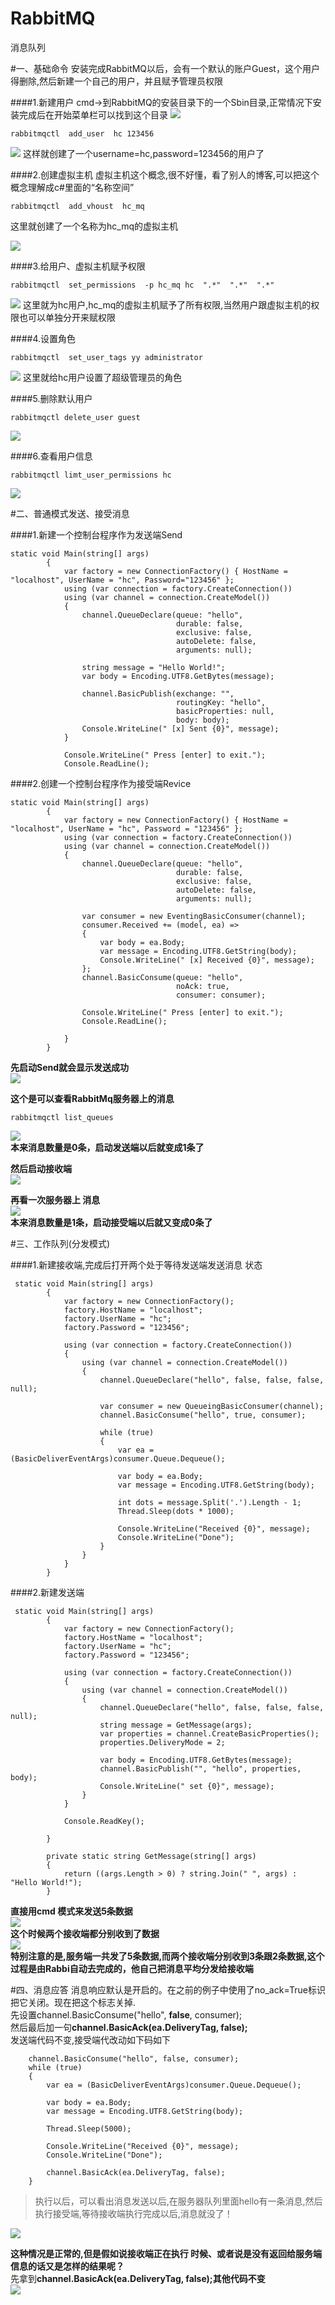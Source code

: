 # RabbitMQ
消息队列

#一、基础命令
安装完成RabbitMQ以后，会有一个默认的账户Guest，这个用户得删除,然后新建一个自己的用户，并且赋予管理员权限

####1.新建用户
cmd->到RabbitMQ的安装目录下的一个Sbin目录,正常情况下安装完成后在开始菜单栏可以找到这个目录
![](/RabbitImg/4.png)

```
rabbitmqctl  add_user  hc 123456
```
![](/RabbitImg/CreateUser.png)
这样就创建了一个username=hc,password=123456的用户了

####2.创建虚拟主机
虚拟主机这个概念,很不好懂，看了别人的博客,可以把这个概念理解成c#里面的“名称空间”
```
rabbitmqctl  add_vhoust  hc_mq
```
这里就创建了一个名称为hc_mq的虚拟主机

![](/RabbitImg/Createvhost.png)

####3.给用户、虚拟主机赋予权限
```
rabbitmqctl  set_permissions  -p hc_mq hc  ".*"  ".*"  ".*"
```
![](/RabbitImg/SettingPermissions2.png)
这里就为hc用户,hc_mq的虚拟主机赋予了所有权限,当然用户跟虚拟主机的权限也可以单独分开来赋权限

####4.设置角色
```
rabbitmqctl  set_user_tags yy administrator
```
![](/RabbitImg/SettingUserTags.png)
这里就给hc用户设置了超级管理员的角色


####5.删除默认用户
```
rabbitmqctl delete_user guest
```
![](/RabbitImg/DeleteGuest.png)


####6.查看用户信息

```
rabbitmqctl limt_user_permissions hc
```
![](/RabbitImg/GetUserInfo.png)



#二、普通模式发送、接受消息

####1.新建一个控制台程序作为发送端Send
```
static void Main(string[] args)
        {
            var factory = new ConnectionFactory() { HostName = "localhost", UserName = "hc", Password="123456" };
            using (var connection = factory.CreateConnection())
            using (var channel = connection.CreateModel())
            {
                channel.QueueDeclare(queue: "hello",
                                     durable: false,
                                     exclusive: false,
                                     autoDelete: false,
                                     arguments: null);

                string message = "Hello World!";
                var body = Encoding.UTF8.GetBytes(message);

                channel.BasicPublish(exchange: "",
                                     routingKey: "hello",
                                     basicProperties: null,
                                     body: body);
                Console.WriteLine(" [x] Sent {0}", message);
            }

            Console.WriteLine(" Press [enter] to exit.");
            Console.ReadLine();
```

####2.创建一个控制台程序作为接受端Revice

```
static void Main(string[] args)
        {
            var factory = new ConnectionFactory() { HostName = "localhost", UserName = "hc", Password = "123456" };
            using (var connection = factory.CreateConnection())
            using (var channel = connection.CreateModel())
            {
                channel.QueueDeclare(queue: "hello",
                                     durable: false,
                                     exclusive: false,
                                     autoDelete: false,
                                     arguments: null);

                var consumer = new EventingBasicConsumer(channel);
                consumer.Received += (model, ea) =>
                {
                    var body = ea.Body;
                    var message = Encoding.UTF8.GetString(body);
                    Console.WriteLine(" [x] Received {0}", message);
                };
                channel.BasicConsume(queue: "hello",
                                     noAck: true,
                                     consumer: consumer);

                Console.WriteLine(" Press [enter] to exit.");
                Console.ReadLine();

            }
        }
```
**先启动Send就会显示发送成功**<br />
![](/RabbitImg/Send.png)<br />

**这个是可以查看RabbitMq服务器上的消息**<br />
```
rabbitmqctl list_queues
```
![](/RabbitImg/MsgCount.png)<br />
**本来消息数量是0条，启动发送端以后就变成1条了**<br />

**然后启动接收端**<br />
![](/RabbitImg/Revice.png)<br />
 
**再看一次服务器上 消息**<br />
![](/RabbitImg/MsgCount2.png)<br />
**本来消息数量是1条，启动接受端以后就又变成0条了**<br />



#三、工作队列(分发模式)

####1.新建接收端,完成后打开两个处于等待发送端发送消息 状态
```
 static void Main(string[] args)
        {
            var factory = new ConnectionFactory();
            factory.HostName = "localhost";
            factory.UserName = "hc";
            factory.Password = "123456";

            using (var connection = factory.CreateConnection())
            {
                using (var channel = connection.CreateModel())
                {
                    channel.QueueDeclare("hello", false, false, false, null);

                    var consumer = new QueueingBasicConsumer(channel);
                    channel.BasicConsume("hello", true, consumer);

                    while (true)
                    {
                        var ea = (BasicDeliverEventArgs)consumer.Queue.Dequeue();

                        var body = ea.Body;
                        var message = Encoding.UTF8.GetString(body);

                        int dots = message.Split('.').Length - 1;
                        Thread.Sleep(dots * 1000);

                        Console.WriteLine("Received {0}", message);
                        Console.WriteLine("Done");
                    }
                }
            }
        }
```

####2.新建发送端
```
 static void Main(string[] args)
        {
            var factory = new ConnectionFactory();
            factory.HostName = "localhost";
            factory.UserName = "hc";
            factory.Password = "123456";

            using (var connection = factory.CreateConnection())
            {
                using (var channel = connection.CreateModel())
                {
                    channel.QueueDeclare("hello", false, false, false, null);
                    string message = GetMessage(args);
                    var properties = channel.CreateBasicProperties();
                    properties.DeliveryMode = 2;

                    var body = Encoding.UTF8.GetBytes(message);
                    channel.BasicPublish("", "hello", properties, body);
                    Console.WriteLine(" set {0}", message);
                }
            }

            Console.ReadKey();

        }

        private static string GetMessage(string[] args)
        {
            return ((args.Length > 0) ? string.Join(" ", args) : "Hello World!");
        }
```

**直接用cmd 模式来发送5条数据**<br />
![](/RabbitImg/1.png)<br />
**这个时候两个接收端都分别收到了数据**<br />
![](/RabbitImg/2.png)<br />
**特别注意的是,服务端一共发了5条数据,而两个接收端分别收到3条跟2条数据,这个过程是由Rabbi自动去完成的，他自己把消息平均分发给接收端**<br />


#四、消息应答
消息响应默认是开启的。在之前的例子中使用了no_ack=True标识把它关闭。现在把这个标志关掉.<br />
先设置channel.BasicConsume("hello", **false**, consumer);<br />
然后最后加一句**channel.BasicAck(ea.DeliveryTag, false);**<br />
发送端代码不变,接受端代改动如下码如下<br />
```
    channel.BasicConsume("hello", false, consumer);
    while (true)
    {
        var ea = (BasicDeliverEventArgs)consumer.Queue.Dequeue();

        var body = ea.Body;
        var message = Encoding.UTF8.GetString(body);

        Thread.Sleep(5000);

        Console.WriteLine("Received {0}", message);
        Console.WriteLine("Done");

        channel.BasicAck(ea.DeliveryTag, false);
    }
```
 > 执行以后，可以看出消息发送以后,在服务器队列里面hello有一条消息,然后执行接受端,等待接收端执行完成以后,消息就没了！
 > 
![](/RabbitImg/ack1.png)<br />

**这种情况是正常的,但是假如说接收端正在执行 时候、或者说是没有返回给服务端信息的话又是怎样的结果呢？**<br />
先拿到**channel.BasicAck(ea.DeliveryTag, false);其他代码不变**<br />
![](/RabbitImg/ack2.png)
